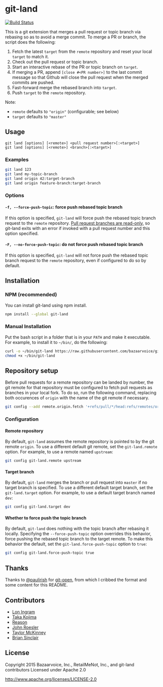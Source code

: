 # git-land
[![Build Status](https://travis-ci.org/git-land/git-land.svg?branch=master)](https://travis-ci.org/git-land/git-land)

This is a git extension that merges a pull request or topic branch via rebasing
so as to avoid a merge commit. To merge a PR or branch, the script does the
following:

1. Fetch the latest `target` from the `remote` repository and reset your local
   `target` to match it.
2. Check out the pull request or topic branch.
3. Start an interactive rebase of the PR or topic branch on `target`.
4. If merging a PR, append `[close #<PR number>]` to the last commit message so
   that Github will close the pull request when the merged commits are pushed.
5. Fast-forward merge the rebased branch into `target`.
6. Push `target` to the `remote` repository.

Note:

* `remote` defaults to `"origin"` (configurable; see below)
* `target` defaults to `"master"`

## Usage

```
git land [options] [<remote>] <pull request number>[:<target>]
git land [options] [<remote>] <branch>[:<target>]
```

### Examples

```sh
git land 123
git land my-topic-branch
git land origin 42:target-branch
git land origin feature-branch:target-branch
```

### Options

#### `-f, --force-push-topic`: force push rebased topic branch

If this option is specified, `git-land` will force push the rebased topic branch
request to the `remote` repository. [Pull request branches are
read-only][read-only-pulls], so git-land exits with an error if invoked with a
pull request number and this option specified.

#### `-F, --no-force-push-topic`: do not force push rebased topic branch

If this option is specified, `git-land` will not force push the rebased topic
branch request to the `remote` repository, even if configured to do so by
default.

## Installation

### NPM (recommended)

You can install git-land using npm install.
```sh
npm install --global git-land
```

### Manual Installation

Put the bash script in a folder that is in your `PATH` and make it executable.
For example, to install it to `~/bin/`, do the following:

```sh
curl -o ~/bin/git-land https://raw.githubusercontent.com/bazaarvoice/git-land/master/git-land
chmod +x ~/bin/git-land
```

## Repository setup

Before pull requests for a remote repository can be landed by number, the git
remote for that repository must be configured to fetch pull requests as branches
in your local fork. To do so, run the following command, replacing both
occurences of `origin` with the name of the git remote if necessary.

```sh
git config --add remote.origin.fetch '+refs/pull/*/head:refs/remotes/origin/pr/*'
```

### Configuration

#### Remote repository

By default, `git-land` assumes the remote repository is pointed to by the git
remote `origin`. To use a different default git remote, set the `git-land.remote`
option. For example, to use a remote named `upstream`:

```sh
git config git-land.remote upstream
```

#### Target branch

By default, `git-land` merges the branch or pull request into `master` if no
target branch is specified. To use a different default target branch, set the
`git-land.target` option. For example, to use a default target branch named
`dev`:

```sh
git config git-land.target dev
```

#### Whether to force push the topic branch

By default, `git-land` does nothing with the topic branch after rebasing it
locally. Specifying the `--force-push-topic` option overrides this behavior,
force pushing the rebased topic branch to the target remote. To make this
behavior the default, set the `git-land.force-push-topic` option to `true`:

```sh
git config git-land.force-push-topic true
```

## Thanks

Thanks to [@paulirish][paulirish] for [git-open](https://github.com/paulirish/git-open),
from which I cribbed the format and some content for this README.

## Contributors

- [Lon Ingram][lawnsea]
- [Taka Kojima][gigafied]
- [Reason][reason]
- [John Roesler][vvcephei]
- [Taylor McKinney][taylormck]
- [Brian Sinclair][brianarn]

## License

Copyright 2015 Bazaarvoice, Inc., RetailMeNot, Inc., and git-land contributors
Licensed under Apache 2.0

http://www.apache.org/licenses/LICENSE-2.0

[brianarn]: https://github.com/brianarn
[gigafied]: https://github.com/gigafied
[lawnsea]: https://github.com/lawnsea
[paulirish]: https://github.com/paulirish
[reason]: https://github.com/reason-bv
[taylormck]: https://github.com/taylormck
[vvcephei]: https://github.com/vvcephei

[read-only-pulls]: https://help.github.com/articles/checking-out-pull-requests-locally/#tips
